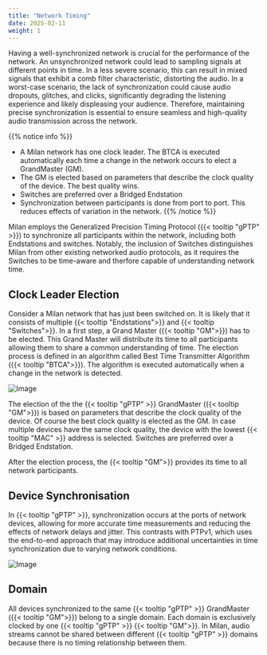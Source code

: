```yaml
---
title: "Network Timing"
date: 2025-02-11
weight: 1
---
```


Having a well-synchronized network is crucial for the performance of the network. An unsynchronized network could lead to sampling signals at different points in time. In a less severe scenario, this can result in mixed signals that exhibit a comb filter characteristic, distorting the audio. In a worst-case scenario, the lack of synchronization could cause audio dropouts, glitches, and clicks, significantly degrading the listening experience and likely displeasing your audience. Therefore, maintaining precise synchronization is essential to ensure seamless and high-quality audio transmission across the network.

{{% notice info %}}
- A Milan network has one clock leader. The BTCA is executed automatically each time a change in the network occurs to elect a GrandMaster (GM).
- The GM is elected based on parameters that describe the clock quality of the device. The best quality wins.
- Switches are preferred over a Bridged Endstation
- Synchronization between participants is done from port to port. This reduces effects of variation in the network.
{{% /notice %}}

Milan employs the Generalized Precision Timing Protocol ({{< tooltip "gPTP" >}}) to synchronize all participants within the network, including both Endstations and switches. Notably, the inclusion of Switches distinguishes Milan from other existing networked audio protocols, as it requires the Switches to be time-aware and therfore capable of understanding network time.

## Clock Leader Election

<div class="text-image-container">
  <div class="text">
    <p>Consider a Milan network that has just been switched on. It is likely that it consists of multiple {{< tooltip "Endstations">}} and {{< tooltip "Switches">}}. In a first step, a Grand Master ({{< tooltip "GM">}}) has to be elected. This Grand Master will distribute its time to all participants allowing them to share a common understanding of time. The election process is defined in an algorithm called Best Time Transmitter Algorithm ({{< tooltip "BTCA">}}). The algorithm is executed automatically when a change in the network is detected.</p>
  </div>
  <div class="image">
    <img src="/images/gPTP-BTCA.drawio.svg" alt="Image" style="max-width: 100%; height: auto;">
  </div>
</div>

The election of the the {{< tooltip "gPTP" >}} GrandMaster ({{< tooltip "GM">}}) is based on parameters that describe the clock quality of the device. Of course the best clock quality is elected as the GM. In case multiple devices have the same clock quality, the device with the lowest {{< tooltip "MAC" >}} address is selected. Switches are preferred over a Bridged Endstation.
  
After the election process, the {{< tooltip "GM">}} provides its time to all network participants.

## Device Synchronisation

<div class="text-image-container">
  <div class="text">
    <p>In {{< tooltip "gPTP" >}}, synchronization occurs at the ports of network devices, allowing for more accurate time measurements and reducing the effects of network delays and jitter. This contrasts with PTPv1, which uses the end-to-end approach that may introduce additional uncertainties in time synchronization due to varying network conditions.</p>
  </div>
  <div class="image">
    <img src="/images/gPTP-sync.drawio.svg" alt="Image" style="max-width: 100%; height: auto;">
  </div>
</div>



## Domain
All devices synchronized to the same {{< tooltip "gPTP" >}} GrandMaster ({{< tooltip "GM">}}) belong to a single domain. Each domain is exclusively clocked by one {{< tooltip "gPTP" >}} {{< tooltip "GM">}}. In Milan, audio streams cannot be shared between different {{< tooltip "gPTP" >}} domains because there is no timing relationship between them.